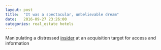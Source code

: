 ```yaml
---
layout: post
title:  "It was a spectacular, unbelievable dream"
date:   2016-09-27 23:26:00
categories: real_estate hotels
---
```


Manipulating a distressed [insider](http://www.vanityfair.com/news/business/2014/08/claridges-hotel-london-battle) at an acquisition target for access and information
